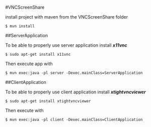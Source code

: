 #VNCScreenShare

install project with maven from the VNCScreenShare folder 

`$ mvn install`

##ServerApplication

To be able to properly use server application install ***x11vnc***

`$ sudo apt-get install x11vnc`

Then execute app with 

`$ mvn exec:java -pl server -Dexec.mainClass=ServerApplication`

##ClientApplication

To be able to properly use client application install ***xtightvncviewer***

`$ sudo apt-get install xtightvncviewer`

Then execute with

`$ mvn exec:java -pl client -Dexec.mainClass=ClientApplication`